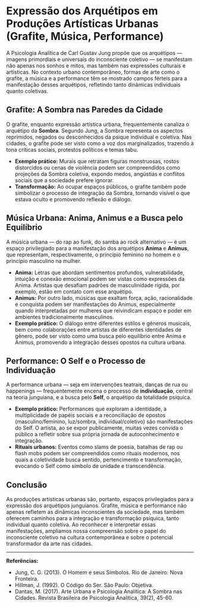 # Expressão dos Arquétipos em Produções Artísticas Urbanas (Grafite, Música, Performance)

A Psicologia Analítica de Carl Gustav Jung propõe que os arquétipos — imagens primordiais e universais do inconsciente coletivo — se manifestam não apenas nos sonhos e mitos, mas também nas expressões culturais e artísticas. No contexto urbano contemporâneo, formas de arte como o grafite, a música e a performance têm se mostrado campos férteis para a manifestação desses arquétipos, refletindo tanto dinâmicas individuais quanto coletivas.

## Grafite: A Sombra nas Paredes da Cidade

O grafite, enquanto expressão artística urbana, frequentemente canaliza o arquétipo da **Sombra**. Segundo Jung, a Sombra representa os aspectos reprimidos, negados ou desconhecidos da psique individual e coletiva. Nas cidades, o grafite pode ser visto como a voz dos marginalizados, trazendo à tona críticas sociais, protestos políticos e temas tabu.

- **Exemplo prático:** Murais que retratam figuras monstruosas, rostos distorcidos ou cenas de violência podem ser compreendidos como projeções da Sombra coletiva, expondo medos, angústias e conflitos sociais que a sociedade prefere ignorar.
- **Transformação:** Ao ocupar espaços públicos, o grafite também pode simbolizar o processo de integração da Sombra, tornando visível o que estava oculto e promovendo reflexão e diálogo.

## Música Urbana: Anima, Animus e a Busca pelo Equilíbrio

A música urbana — do rap ao funk, do samba ao rock alternativo — é um espaço privilegiado para a manifestação dos arquétipos **Anima** e **Animus**, que representam, respectivamente, o princípio feminino no homem e o princípio masculino na mulher.

- **Anima:** Letras que abordam sentimentos profundos, vulnerabilidade, intuição e conexão emocional podem ser vistas como expressões da Anima. Artistas que desafiam padrões de masculinidade rígida, por exemplo, estão em contato com esse arquétipo.
- **Animus:** Por outro lado, músicas que exaltam força, ação, racionalidade e conquista podem ser manifestações do Animus, especialmente quando interpretadas por mulheres que reivindicam espaço e poder em ambientes tradicionalmente masculinos.
- **Exemplo prático:** O diálogo entre diferentes estilos e gêneros musicais, bem como colaborações entre artistas de diferentes identidades de gênero, pode ser visto como uma busca pelo equilíbrio entre Anima e Animus, promovendo a integração desses opostos na cultura urbana.

## Performance: O Self e o Processo de Individuação

A performance urbana — seja em intervenções teatrais, danças de rua ou happenings — frequentemente encena o processo de **individuação**, central na teoria junguiana, e a busca pelo **Self**, o arquétipo da totalidade psíquica.

- **Exemplo prático:** Performances que exploram a identidade, a multiplicidade de papéis sociais e a reconciliação de opostos (masculino/feminino, luz/sombra, individual/coletivo) são manifestações do Self. O artista, ao se expor publicamente, muitas vezes convida o público a refletir sobre sua própria jornada de autoconhecimento e integração.
- **Rituais urbanos:** Eventos como slams de poesia, batalhas de rap ou flash mobs podem ser compreendidos como rituais modernos, nos quais a coletividade busca sentido, pertencimento e transformação, evocando o Self como símbolo de unidade e transcendência.

## Conclusão

As produções artísticas urbanas são, portanto, espaços privilegiados para a expressão dos arquétipos junguianos. Grafite, música e performance não apenas refletem as dinâmicas inconscientes da sociedade, mas também oferecem caminhos para a integração e transformação psíquica, tanto individual quanto coletiva. Ao reconhecer e interpretar essas manifestações, ampliamos nossa compreensão sobre o papel do inconsciente coletivo na cultura contemporânea e sobre o potencial transformador da arte nas cidades.

---

**Referências:**

- Jung, C. G. (2013). O Homem e seus Símbolos. Rio de Janeiro: Nova Fronteira.
- Hillman, J. (1992). O Código do Ser. São Paulo: Objetiva.
- Dantas, M. (2017). Arte Urbana e Psicologia Analítica: A Sombra nas Cidades. Revista Brasileira de Psicologia Analítica, 39(2), 45-60.